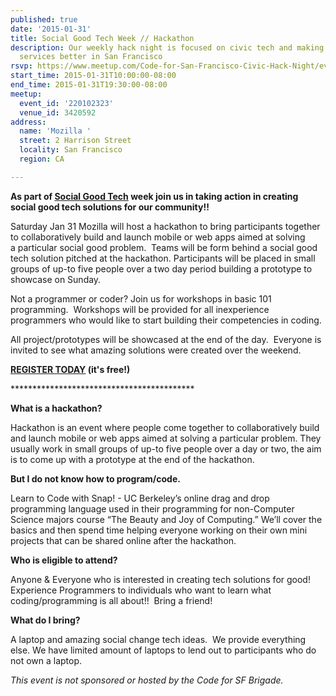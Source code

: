 ```yaml
---
published: true
date: '2015-01-31'
title: Social Good Tech Week // Hackathon
description: Our weekly hack night is focused on civic tech and making government
  services better in San Francisco
rsvp: https://www.meetup.com/Code-for-San-Francisco-Civic-Hack-Night/events/220102323/
start_time: 2015-01-31T10:00:00-08:00
end_time: 2015-01-31T19:30:00-08:00
meetup:
  event_id: '220102323'
  venue_id: 3420592
address:
  name: 'Mozilla '
  street: 2 Harrison Street
  locality: San Francisco
  region: CA

---
```

<!-- imported via scripts/generate-events-from-meetup -->
<p><b>As part of <a href="http://www.socialgoodtech.org/">Social Good Tech</a> week join us in taking action in creating social good tech solutions for our community!! </b></p> <p>

Saturday Jan 31 Mozilla will host a hackathon to bring participants together to collaboratively build and launch mobile or web apps aimed at solving a particular social good problem.  Teams will be form behind a social good tech solution pitched at the hackathon. Participants will be placed in small groups of up-to five people over a two day period building a prototype to showcase on Sunday. </p> <p>

Not a programmer or coder? Join us for workshops in basic 101 programming.  Workshops will be provided for all inexperience programmers who would like to start building their competencies in coding.</p> <p>

All project/prototypes will be showcased at the end of the day.  Everyone is invited to see what amazing solutions were created over the weekend.</p> <p><b><a href="https://www.eventbrite.com/e/social-good-tech-week-hackathon-tickets-15278372022">REGISTER TODAY</a> (it's free!)</b></p> <p>******************************************</p> <p>


<b>What is a hackathon?</b></p> <p>

Hackathon is an event where people come together to collaboratively build and launch mobile or web apps aimed at solving a particular problem. They usually work in small groups of up-to five people over a day or two, the aim is to come up with a prototype at the end of the hackathon.</p> <p>

<b>But I do not know how to program/code.</b></p> <p>

Learn to Code with Snap! - UC Berkeley’s online drag and drop programming language used in their programming for non-Computer Science majors course “The Beauty and Joy of Computing.” We’ll cover the basics and then spend time helping everyone working on their own mini projects that can be shared online after the hackathon.</p> <p>

<b>Who is eligible to attend?</b></p> <p>

Anyone &amp; Everyone who is interested in creating tech solutions for good!  Experience Programmers to individuals who want to learn what coding/programming is all about!!  Bring a friend!</p> <p>

<b>What do I bring?</b></p> <p>

A laptop and amazing social change tech ideas.  We provide everything else. We have limited amount of laptops to lend out to participants who do not own a laptop.</p> <p><i>This event is not sponsored or hosted by the Code for SF Brigade.</i></p> 
